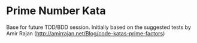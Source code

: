 Prime Number Kata
===========

Base for future TDD/BDD session. Initially based on the suggested tests by Amir Rajan (http://amirrajan.net/Blog/code-katas-prime-factors)